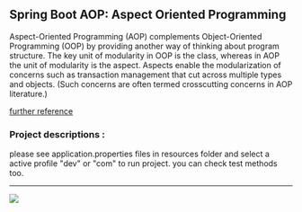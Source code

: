 ## Spring Boot AOP: Aspect Oriented Programming
Aspect-Oriented Programming (AOP) complements Object-Oriented Programming (OOP) by providing another way of thinking about program structure. The key unit of modularity in OOP is the class, whereas in AOP the unit of modularity is the aspect. Aspects enable the modularization of concerns such as transaction management that cut across multiple types and objects. (Such concerns are often termed crosscutting concerns in AOP literature.)

[further reference](https://docs.spring.io/spring-framework/docs/2.5.x/reference/aop.html)

### Project descriptions :
please see application.properties files in resources folder and select a active profile "dev" or "com" to run project. you can check test methods too.  

<hr/>
<a href="mailto:eng.motahari@gmail.com?"><img src="https://img.shields.io/badge/gmail-%23DD0031.svg?&style=for-the-badge&logo=gmail&logoColor=white"/></a>
